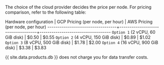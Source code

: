 The choice of the cloud provider decides the price per node. For pricing comparison, refer to the following table:

 Hardware configuration            | GCP Pricing (per node, per hour)   | AWS Pricing (per node, per hour) 
-----------------------------------+------------------------------------+------------------------------------
`Option 1` (2 vCPU, 60 GiB disk)   | $0.50                              | $0.55
`Option 2` (4 vCPU, 150 GiB disk)  | $0.89                            	| $1.02
`Option 3` (8 vCPU, 500 GiB disk)  | $1.78                              | $2.00
`Option 4` (16 vCPU, 900 GiB disk) | $3.38                              | $3.83

{{ site.data.products.db }} does not charge you for data transfer costs.
